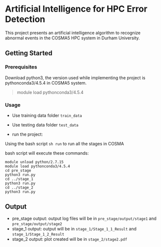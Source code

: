 #   Artificial Intelligence for HPC Error Detection
This project presents an artificial intelligence algorithm to recognize abnormal events in the COSMA5 HPC system in Durham University.

##  Getting Started 

### Prerequisites
Download python3, the version used while implementing the project is pythonconda3/4.5.4 in COSMA5 system. 
> module load pythonconda3/4.5.4

### Usage

- Use training data folder `train_data`
- Use testing data folder `test_data`

- run the project:

Using the bash script `sh run` to run all the stages in COSMA

bash script will execute these commands:

```
module unload python/2.7.15
module load pythonconda3/4.5.4
cd pre_stage
python3 run.py
cd ../stage_1
python3 run.py
cd ../stage_2
python3 run.py
```

## Output

- pre_stage output: output log files will be in `pre_stage/output/stage1` and `pre_stage/output/stage2` 
- stage_1 output: output will be in `stage_1/Stage_1_1_Result` and `stage_1/Stage_1_2_Result`
- stage_2 output: plot created will be in `stage_2/stage2.pdf`

